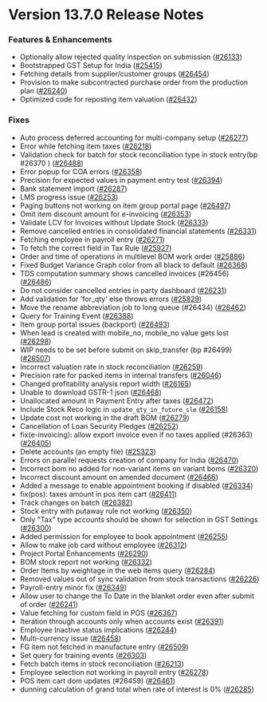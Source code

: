 # Version 13.7.0 Release Notes

### Features & Enhancements
- Optionally allow rejected quality inspection on submission ([#26133](https://github.com/finergyrs/capkpi/pull/26133))
- Bootstrapped GST Setup for India ([#25415](https://github.com/finergyrs/capkpi/pull/25415))
- Fetching details from supplier/customer groups ([#26454](https://github.com/finergyrs/capkpi/pull/26454))
- Provision to make subcontracted purchase order from the production plan ([#26240](https://github.com/finergyrs/capkpi/pull/26240))
- Optimized code for reposting item valuation ([#26432](https://github.com/finergyrs/capkpi/pull/26432))

### Fixes
- Auto process deferred accounting for multi-company setup ([#26277](https://github.com/finergyrs/capkpi/pull/26277))
- Error while fetching item taxes ([#26218](https://github.com/finergyrs/capkpi/pull/26218))
- Validation check for batch for stock reconciliation type in stock entry(bp #26370 ) ([#26488](https://github.com/finergyrs/capkpi/pull/26488))
- Error popup for COA errors ([#26358](https://github.com/finergyrs/capkpi/pull/26358))
- Precision for expected values in payment entry test ([#26394](https://github.com/finergyrs/capkpi/pull/26394))
- Bank statement import ([#26287](https://github.com/finergyrs/capkpi/pull/26287))
- LMS progress issue ([#26253](https://github.com/finergyrs/capkpi/pull/26253))
- Paging buttons not working on item group portal page ([#26497](https://github.com/finergyrs/capkpi/pull/26497))
- Omit item discount amount for e-invoicing ([#26353](https://github.com/finergyrs/capkpi/pull/26353))
- Validate LCV for Invoices without Update Stock ([#26333](https://github.com/finergyrs/capkpi/pull/26333))
- Remove cancelled entries in consolidated financial statements ([#26331](https://github.com/finergyrs/capkpi/pull/26331))
- Fetching employee in payroll entry ([#26271](https://github.com/finergyrs/capkpi/pull/26271))
- To fetch the correct field in Tax Rule ([#25927](https://github.com/finergyrs/capkpi/pull/25927))
- Order and time of operations in multilevel BOM work order ([#25886](https://github.com/finergyrs/capkpi/pull/25886))
- Fixed Budget Variance Graph color from all black to default ([#26368](https://github.com/finergyrs/capkpi/pull/26368))
- TDS computation summary shows cancelled invoices (#26456) ([#26486](https://github.com/finergyrs/capkpi/pull/26486))
- Do not consider cancelled entries in party dashboard ([#26231](https://github.com/finergyrs/capkpi/pull/26231))
- Add validation for 'for_qty' else throws errors ([#25829](https://github.com/finergyrs/capkpi/pull/25829))
- Move the rename abbreviation job to long queue (#26434) ([#26462](https://github.com/finergyrs/capkpi/pull/26462))
- Query for Training Event ([#26388](https://github.com/finergyrs/capkpi/pull/26388))
- Item group portal issues (backport) ([#26493](https://github.com/finergyrs/capkpi/pull/26493))
- When lead is created with mobile_no, mobile_no value gets lost ([#26298](https://github.com/finergyrs/capkpi/pull/26298))
- WIP needs to be set before submit on skip_transfer (bp #26499) ([#26507](https://github.com/finergyrs/capkpi/pull/26507))
- Incorrect valuation rate in stock reconciliation ([#26259](https://github.com/finergyrs/capkpi/pull/26259))
- Precision rate for packed items in internal transfers ([#26046](https://github.com/finergyrs/capkpi/pull/26046))
- Changed profitability analysis report width ([#26165](https://github.com/finergyrs/capkpi/pull/26165))
- Unable to download GSTR-1 json ([#26468](https://github.com/finergyrs/capkpi/pull/26468))
- Unallocated amount in Payment Entry after taxes ([#26472](https://github.com/finergyrs/capkpi/pull/26472))
- Include Stock Reco logic in `update_qty_in_future_sle` ([#26158](https://github.com/finergyrs/capkpi/pull/26158))
- Update cost not working in the draft BOM ([#26279](https://github.com/finergyrs/capkpi/pull/26279))
- Cancellation of Loan Security Pledges ([#26252](https://github.com/finergyrs/capkpi/pull/26252))
- fix(e-invoicing): allow export invoice even if no taxes applied (#26363) ([#26405](https://github.com/finergyrs/capkpi/pull/26405))
- Delete accounts (an empty file) ([#25323](https://github.com/finergyrs/capkpi/pull/25323))
- Errors on parallel requests creation of company for India  ([#26470](https://github.com/finergyrs/capkpi/pull/26470))
- Incorrect bom no added for non-variant items on variant boms ([#26320](https://github.com/finergyrs/capkpi/pull/26320))
- Incorrect discount amount on amended document ([#26466](https://github.com/finergyrs/capkpi/pull/26466))
- Added a message to enable appointment booking if disabled ([#26334](https://github.com/finergyrs/capkpi/pull/26334))
- fix(pos): taxes amount in pos item cart ([#26411](https://github.com/finergyrs/capkpi/pull/26411))
- Track changes on batch ([#26382](https://github.com/finergyrs/capkpi/pull/26382))
- Stock entry with putaway rule not working ([#26350](https://github.com/finergyrs/capkpi/pull/26350))
- Only "Tax" type accounts should be shown for selection in GST Settings ([#26300](https://github.com/finergyrs/capkpi/pull/26300))
- Added permission for employee to book appointment ([#26255](https://github.com/finergyrs/capkpi/pull/26255))
- Allow to make job card without employee ([#26312](https://github.com/finergyrs/capkpi/pull/26312))
- Project Portal Enhancements ([#26290](https://github.com/finergyrs/capkpi/pull/26290))
- BOM stock report not working ([#26332](https://github.com/finergyrs/capkpi/pull/26332))
- Order Items by weightage in the web items query ([#26284](https://github.com/finergyrs/capkpi/pull/26284))
- Removed values out of sync validation from stock transactions ([#26226](https://github.com/finergyrs/capkpi/pull/26226))
- Payroll-entry minor fix ([#26349](https://github.com/finergyrs/capkpi/pull/26349))
- Allow user to change the To Date in the blanket order even after submit of order ([#26241](https://github.com/finergyrs/capkpi/pull/26241))
- Value fetching for custom field in POS ([#26367](https://github.com/finergyrs/capkpi/pull/26367))
- Iteration through accounts only when accounts exist ([#26391](https://github.com/finergyrs/capkpi/pull/26391))
- Employee Inactive status implications ([#26244](https://github.com/finergyrs/capkpi/pull/26244))
- Multi-currency issue ([#26458](https://github.com/finergyrs/capkpi/pull/26458))
- FG item not fetched in manufacture entry ([#26509](https://github.com/finergyrs/capkpi/pull/26509))
- Set query for training events ([#26303](https://github.com/finergyrs/capkpi/pull/26303))
- Fetch batch items in stock reconciliation ([#26213](https://github.com/finergyrs/capkpi/pull/26213))
- Employee selection not working in payroll entry ([#26278](https://github.com/finergyrs/capkpi/pull/26278))
- POS item cart dom updates (#26459) ([#26461](https://github.com/finergyrs/capkpi/pull/26461))
- dunning calculation of grand total when rate of interest is 0% ([#26285](https://github.com/finergyrs/capkpi/pull/26285))